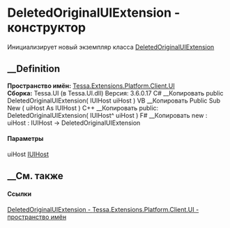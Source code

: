 # DeletedOriginalUIExtension - конструктор
Инициализирует новый экземпляр класса
[DeletedOriginalUIExtension](T_Tessa_Extensions_Platform_Client_UI_DeletedOriginalUIExtension.htm)
##  __Definition
 **Пространство имён:**
[Tessa.Extensions.Platform.Client.UI](N_Tessa_Extensions_Platform_Client_UI.htm)  
 **Сборка:** Tessa.UI (в Tessa.UI.dll) Версия: 3.6.0.17
C# __Копировать
     public DeletedOriginalUIExtension(
    	IUIHost uiHost
    )
VB __Копировать
     Public Sub New ( 
    	uiHost As IUIHost
    )
C++ __Копировать
     public:
    DeletedOriginalUIExtension(
    	IUIHost^ uiHost
    )
F# __Копировать
     new : 
            uiHost : IUIHost -> DeletedOriginalUIExtension
#### Параметры
uiHost [IUIHost](T_Tessa_UI_IUIHost.htm)
## __См. также
#### Ссылки
[DeletedOriginalUIExtension -
](T_Tessa_Extensions_Platform_Client_UI_DeletedOriginalUIExtension.htm)
[Tessa.Extensions.Platform.Client.UI - пространство
имён](N_Tessa_Extensions_Platform_Client_UI.htm)
